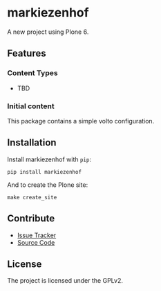 # markiezenhof

A new project using Plone 6.

## Features

### Content Types

- TBD

### Initial content

This package contains a simple volto configuration.

Installation
------------

Install markiezenhof with `pip`:

```shell
pip install markiezenhof
```
And to create the Plone site:

```shell
make create_site
```

## Contribute

- [Issue Tracker](https://github.com/github.com/intk/markiezenhof/issues)
- [Source Code](https://github.com/github.com/intk/markiezenhof/)

## License

The project is licensed under the GPLv2.
